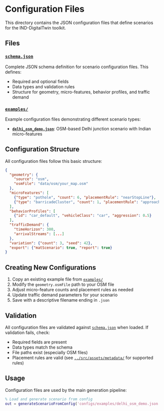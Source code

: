 # Configuration Files

This directory contains the JSON configuration files that define scenarios for the IND-DigitalTwin toolkit.

## Files

### [`schema.json`](./schema.json)
Complete JSON schema definition for scenario configuration files. This defines:
- Required and optional fields
- Data types and validation rules
- Structure for geometry, micro-features, behavior profiles, and traffic demand

### [`examples/`](./examples/)
Example configuration files demonstrating different scenario types:
- **[`delhi_osm_demo.json`](./examples/delhi_osm_demo.json)**: OSM-based Delhi junction scenario with Indian micro-features

## Configuration Structure

All configuration files follow this basic structure:

```json
{
  "geometry": {
    "source": "osm",
    "osmFile": "data/osm/your_map.osm"
  },
  "microFeatures": [
    {"type": "pothole", "count": 6, "placementRule": "nearStopLine"},
    {"type": "barricadeCluster", "count": 1, "placementRule": "approachNorth"}
  ],
  "behaviorProfiles": [
    {"id": "car_default", "vehicleClass": "car", "aggression": 0.5}
  ],
  "trafficDemand": {
    "timeHorizon": 300,
    "arrivalStreams": [...]
  },
  "variation": {"count": 3, "seed": 42},
  "export": {"matScenario": true, "report": true}
}
```

## Creating New Configurations

1. Copy an existing example file from [`examples/`](./examples/)
2. Modify the `geometry.osmFile` path to your OSM file
3. Adjust micro-feature counts and placement rules as needed
4. Update traffic demand parameters for your scenario
5. Save with a descriptive filename ending in `.json`

## Validation

All configuration files are validated against [`schema.json`](./schema.json) when loaded. If validation fails, check:
- Required fields are present
- Data types match the schema
- File paths exist (especially OSM files)
- Placement rules are valid (see [`../src/assets/metadata/`](../src/assets/metadata/) for supported rules)

## Usage

Configuration files are used by the main generation pipeline:

```matlab
% Load and generate scenario from config
out = generateScenarioFromConfig('configs/examples/delhi_osm_demo.json');
```